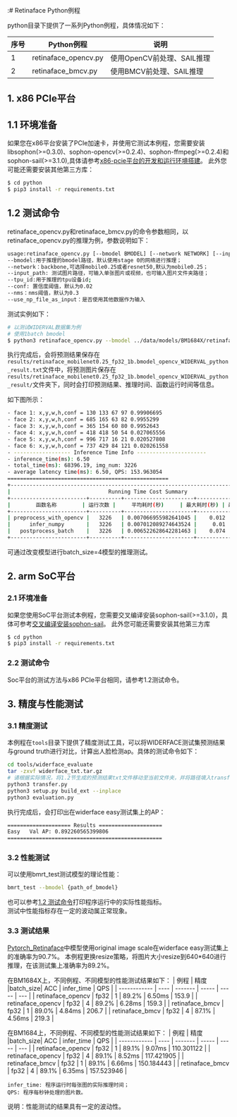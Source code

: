:# Retinaface Python例程

python目录下提供了一系列Python例程，具体情况如下：

| 序号   | Python例程            | 说明                        |
| ----   | ----------------     | --------------------------- |
| 1      | retinaface_opencv.py | 使用OpenCV前处理、SAIL推理   |
| 2      | retinaface_bmcv.py   | 使用BMCV前处理、SAIL推理     |

## 1. x86 PCIe平台
## 1.1 环境准备
如果您在x86平台安装了PCIe加速卡，并使用它测试本例程，您需要安装libsophon(>=0.3.0)、sophon-opencv(>=0.2.4)、sophon-ffmpeg(>=0.2.4)和sophon-sail(>=3.1.0),具体请参考[x86-pcie平台的开发和运行环境搭建](../../../docs/Environment_Install_Guide.md#3-x86-pcie平台的开发和运行环境搭建)。
此外您可能还需要安装其他第三方库：
```bash
$ cd python
$ pip3 install -r requirements.txt
```

## 1.2 测试命令
retinaface_opencv.py和retinaface_bmcv.py的命令参数相同，以retinaface_opencv.py的推理为例，参数说明如下：

```bash
usage:retinaface_opencv.py [--bmodel BMODEL] [--network NETWORK] [--input_path INPUT][--tpu_id TPU] [--conf CONF] [--nms NMS] [--use_np_file_as_input False]
--bmodel:用于推理的bmodel路径，默认使用stage 0的网络进行推理；
--network：backbone,可选择mobile0.25或者resnet50,默认为mobile0.25；
--input_path: 测试图片路径，可输入单张图片或视频，也可输入图片文件夹路径；
--tpu_id:用于推理的tpu设备id;
--conf: 置信度阈值，默认为0.02
--nms：nms阈值，默认为0.3
--use_np_file_as_input：是否使用其他数据作为输入
```

测试实例如下：

```bash
# 以测试WIDERVAL数据集为例
# 使用1batch bmodel
$ python3 retinaface_opencv.py --bmodel ../data/models/BM1684X/retinaface_mobilenet0.25_fp32_1b.bmodel --network mobile0.25 --input_path ../data/images/WIDERVAL --tpu_id 0 --conf 0.02 --nms 0.4 --use_np_file_as_input False
```
执行完成后，会将预测结果保存在`results/retinaface_mobilenet0.25_fp32_1b.bmodel_opencv_WIDERVAL_python_result.txt`文件中，将预测图片保存在`results/retinaface_mobilenet0.25_fp32_1b.bmodel_opencv_WIDERVAL_python_result/`文件夹下，同时会打印预测结果、推理时间、函数运行时间等信息。

如下图所示：
``` bash
- face 1: x,y,w,h,conf = 130 133 67 97 0.99906695
- face 2: x,y,w,h,conf = 685 165 63 82 0.9955299
- face 3: x,y,w,h,conf = 365 154 60 80 0.9952643
- face 4: x,y,w,h,conf = 418 418 50 54 0.027065556
- face 5: x,y,w,h,conf = 996 717 16 21 0.020527808
- face 6: x,y,w,h,conf = 737 429 84 121 0.020261558
- ------------------ Inference Time Info ----------------------
- inference_time(ms): 6.50
- total_time(ms): 68396.19, img_num: 3226
- average latency time(ms): 6.50, QPS: 153.963054
===================================================
+----------------------------------------------------------------------------------------+
|                               Running Time Cost Summary                                |
+------------------------+----------+----------------------+--------------+--------------+
|        函数名称        | 运行次数 |     平均耗时(秒)     | 最大耗时(秒) | 最小耗时(秒) |
+------------------------+----------+----------------------+--------------+--------------+
| preprocess_with_opencv |   3226   | 0.007066955982641045 |    0.012     |    0.007     |
|      infer_numpy       |   3226   | 0.007012089274643524 |     0.01     |    0.007     |
|   postprocess_batch    |   3226   | 0.006522628642281463 |    0.074     |    0.004     |
+------------------------+----------+----------------------+--------------+--------------+
```
可通过改变模型进行batch_size=4模型的推理测试。

## 2. arm SoC平台
### 2.1 环境准备
如果您使用SoC平台测试本例程，您需要交叉编译安装sophon-sail(>=3.1.0)，具体可参考[交叉编译安装sophon-sail](../../../docs/Environment_Install_Guide.md#42-交叉编译安装sophon-sail)。
此外您可能还需要安装其他第三方库
```bash
$ cd python
$ pip3 install -r requirements.txt
```
### 2.2 测试命令
Soc平台的测试方法与x86 PCIe平台相同，请参考1.2测试命令。

## 3. 精度与性能测试
### 3.1 精度测试
本例程在`tools`目录下提供了精度测试工具，可以将WIDERFACE测试集预测结果与ground truth进行对比，计算出人脸检测ap。具体的测试命令如下：
```bash
cd tools/widerface_evaluate
tar -zxvf widerface_txt.tar.gz
# 请根据实际情况，将1.2节生成的预测结果txt文件移动至当前文件夹，并将路径填入transfer.py, 并保证widerface_txt/的二级目录为空
python3 transfer.py   
python3 setup.py build_ext --inplace
python3 evaluation.py
```
执行完成后，会打印出在widerface easy测试集上的AP：
```bash
==================== Results ====================
Easy   Val AP: 0.892260565399806
=================================================
```

### 3.2 性能测试
可以使用bmrt_test测试模型的理论性能：
```bash
bmrt_test --bmodel {path_of_bmodel}
```
也可以参考[1.2 测试命令](#1.2-测试命令)打印程序运行中的实际性能指标。  
测试中性能指标存在一定的波动属正常现象。

### 3.3 测试结果
[Pytorch_Retinaface](https://github.com/biubug6/Pytorch_Retinaface)中模型使用original image scale在widerface easy测试集上的准确率为90.7%。
本例程更换resize策略，将图片大小resize到640*640进行推理，在该测试集上准确率为89.2%。

在BM1684X上，不同例程、不同模型的性能测试结果如下：
|       例程        | 精度  |batch_size|  ACC    | infer_time | QPS        |
|   ------------    | ---- | -------  |  -----  |  -----     | ---        |
| retinaface_opencv | fp32 |   1      |  89.2%  |  6.50ms    |  153.9     |
| retinaface_opencv | fp32 |   4      |  89.2%  |  6.28ms    |  159.3     |
| retinaface_bmcv   | fp32 |   1      |  89.0%  |  4.84ms    |  206.7     |
| retinaface_bmcv   | fp32 |   4      |  87.1%  |  4.56ms    |  219.3     |

在BM1684上，不同例程、不同模型的性能测试结果如下：
|       例程        | 精度   |batch_size|  ACC    | infer_time | QPS        |
|   ------------    | ----  | -------  |  -----  | -----      | ---        |
| retinaface_opencv | fp32  |   1      |  89.1%  |  9.07ms    | 110.301122 |
| retinaface_opencv | fp32  |   4      |  89.1%  |  8.52ms    | 117.421905 |
| retinaface_bmcv   | fp32  |   1      |  89.1%  |  6.66ms    | 150.184443 |
| retinaface_bmcv   | fp32  |   4      |  89.1%  |  6.35ms    | 157.523946 |


```
infer_time: 程序运行时每张图的实际推理时间；
QPS: 程序每秒钟处理的图片数。
```
说明：性能测试的结果具有一定的波动性。


